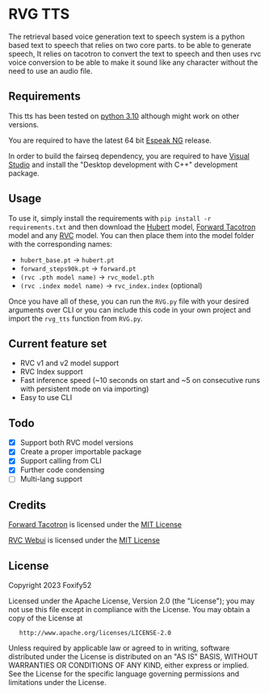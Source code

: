 # RVG TTS
The retrieval based voice generation text to speech system is a python based text to speech that relies on two core parts. to be able to generate speech, It relies on tacotron to convert the text to speech and then uses rvc voice conversion to be able to make it sound like any character without the need to use an audio file.

## Requirements
This tts has been tested on [python 3.10](https://www.python.org/downloads/release/python-31011/) although might work on other versions.

You are required to have the latest 64 bit [Espeak NG](https://github.com/espeak-ng/espeak-ng/releases) release.

In order to build the fairseq dependency, you are required to have [Visual Studio](https://visualstudio.microsoft.com/downloads/) and install the "Desktop development with C++" development package.

## Usage
To use it, simply install the requirements with `pip install -r requirements.txt` and then download the [Hubert](https://huggingface.co/lj1995/VoiceConversionWebUI/resolve/main/hubert_base.pt) model, [Forward Tacotron](https://public-asai-dl-models.s3.eu-central-1.amazonaws.com/ForwardTacotron/forward_step90k.pt) model and any [RVC](https://discord.com/invite/aihub) model.
You can then place them into the model folder with the corresponding names:
- `hubert_base.pt` -> `hubert.pt`
- `forward_steps90k.pt` -> `forward.pt`
- `(rvc .pth model name)` -> `rvc_model.pth`
- `(rvc .index model name)` -> `rvc_index.index` (optional)

Once you have all of these, you can run the `RVG.py` file with your desired arguments over CLI or you can include this code in your own project and import the `rvg_tts` function from `RVG.py`.

## Current feature set
 - RVC v1 and v2 model support
 - RVC Index support
 - Fast inference speed (~10 seconds on start and ~5 on consecutive runs with persistent mode on via importing)
 - Easy to use CLI

## Todo
 - [X] Support both RVC model versions
 - [X] Create a proper importable package
 - [X] Support calling from CLI
 - [X] Further code condensing
 - [ ] Multi-lang support

## Credits
[Forward Tacotron](https://github.com/as-ideas/ForwardTacotron) is licensed under the [MIT License](https://github.com/as-ideas/ForwardTacotron/blob/master/LICENSE)

[RVC Webui](https://github.com/RVC-Project/Retrieval-based-Voice-Conversion-WebUI) is licensed under the [MIT License](https://github.com/RVC-Project/Retrieval-based-Voice-Conversion-WebUI/blob/main/LICENSE)

## License
   Copyright 2023 Foxify52

   Licensed under the Apache License, Version 2.0 (the "License");
   you may not use this file except in compliance with the License.
   You may obtain a copy of the License at

       http://www.apache.org/licenses/LICENSE-2.0

   Unless required by applicable law or agreed to in writing, software
   distributed under the License is distributed on an "AS IS" BASIS,
   WITHOUT WARRANTIES OR CONDITIONS OF ANY KIND, either express or implied.
   See the License for the specific language governing permissions and
   limitations under the License.
